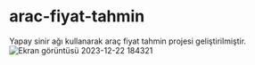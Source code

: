 # arac-fiyat-tahmin

Yapay sinir ağı kullanarak araç fiyat tahmin projesi geliştirilmiştir.
![Ekran görüntüsü 2023-12-22 184321](https://github.com/user-attachments/assets/d66884ab-d6c2-4ad1-9303-70c035468173)
